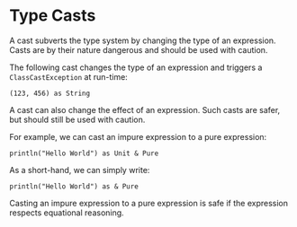 # Type Casts

A cast subverts the type system by changing the type
of an expression.
Casts are by their nature dangerous and should be used
with caution.

The following cast changes the type of an expression
and triggers a `ClassCastException` at run-time:

```flix
(123, 456) as String
```

A cast can also change the effect of an expression.
Such casts are safer, but should still be used with
caution.

For example, we can cast an impure expression to a
pure expression:

```flix
println("Hello World") as Unit & Pure
```

As a short-hand, we can simply write:

```flix
println("Hello World") as & Pure
```

Casting an impure expression to a pure expression is
safe if the expression respects equational reasoning.

